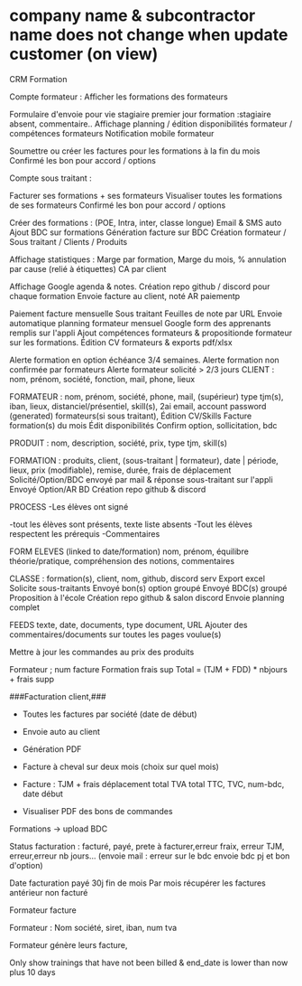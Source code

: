 # company name & subcontractor name does not change when update customer (on view)



CRM Formation

Compte formateur :
Afficher les formations des formateurs

Formulaire d'envoie pour vie stagiaire premier
jour formation :stagiaire absent, commentaire..
Affichage planning / édition disponibilités
formateur / compétences formateurs
Notification mobile formateur


Soumettre ou créer les factures pour les
formations à la fin du mois
Confirmé les bon pour accord / options

Compte sous traitant :

Facturer ses formations + ses formateurs
Visualiser toutes les formations de ses
formateurs
Confirmé les bon pour accord / options

Créer des formations : (POE, Intra, inter, classe longue)
Email & SMS auto
Ajout BDC sur formations
Génération facture sur BDC
Création formateur / Sous traitant / Clients / Produits

Affichage statistiques :
Marge par formation, Marge du mois, % annulation par cause (relié à étiquettes)
CA par client

Affichage Google agenda & notes.
Création repo github / discord pour chaque formation
Envoie facture au client, noté AR paiementp

Paiement facture mensuelle Sous traitant
Feuilles de note par URL
Envoie automatique planning formateur mensuel
Google form des apprenants remplis sur l'appli
Ajout compétences formateurs & propositionde formateur sur les formations.
Édition CV formateurs & exports pdf/xlsx



Alerte formation en option échéance 3/4 semaines.
Alerte formation non confirmée par formateurs
Alerte formateur solicité > 2/3 jours
CLIENT :
nom, prénom, société, fonction, mail, phone, lieux

FORMATEUR :
nom, prénom, société, phone, mail, (supérieur)
type tjm(s), iban, lieux, distanciel/présentiel, skill(s), 2ai email, account password (generated)
formateurs(si sous traitant),
Édition CV/Skills
Facture formation(s) du mois
Édit disponibilités
Confirm option, sollicitation, bdc

PRODUIT :
nom, description, société, prix, type tjm, skill(s)

FORMATION :
produits, client, (sous-traitant | formateur), date | période, lieux, prix (modifiable), remise, durée, frais de déplacement
Solicité/Option/BDC envoyé par mail & réponse sous-traitant sur l'appli
Envoyé Option/AR BD
Création repo github & discord

PROCESS
-Les élèves ont signé

-tout les élèves sont présents, texte liste absents
-Tout les élèves respectent les prérequis
-Commentaires

FORM ELEVES (linked to date/formation)
nom, prénom, équilibre théorie/pratique, compréhension des notions, commentaires

CLASSE :
formation(s), client, nom, github, discord serv
Export excel
Solicite sous-traitants
Envoyé bon(s) option groupé
Envoyé BDC(s) groupé
Proposition à l'école
Création repo github & salon discord
Envoie planning complet

FEEDS
texte, date, documents, type document, URL
Ajouter des commentaires/documents sur toutes les pages voulue(s)

Mettre à jour les commandes au prix des produits


Formateur ; num facture
Formation frais sup
Total = (TJM + FDD) * nbjours + frais supp

###Facturation client,###

- Toutes les factures par société (date de début)
- Envoie auto au client
- Génération PDF

- Facture à cheval sur deux mois (choix sur quel mois)
- Facture : TJM + frais déplacement total TVA total TTC, TVC, num-bdc, date début
- Visualiser PDF des bons de commandes

Formations -> upload BDC

Status facturation : facturé, payé, prete à facturer,erreur fraix, erreur TJM, erreur,erreur nb jours... (envoie mail : erreur sur le bdc envoie bdc pj et bon d'option)

Date facturation payé 30j fin de mois
Par mois récupérer les factures antérieur non facturé

Formateur facture 


Formateur : Nom société, siret, iban, num tva

Formateur génère leurs facture, 




Only show trainings that have not been billed & end_date is lower than now plus 10 days
